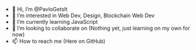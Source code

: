 - 👋 Hi, I’m @PavloGetsIt
- 👀 I’m interested in Web Dev, Design, Blockchain Web Dev
- 🌱 I’m currently learning JavaScript
- 💞️ I’m looking to collaborate on (Nothing yet, just learning on my own for now)
- 📫 How to reach me (Here on GitHub)


